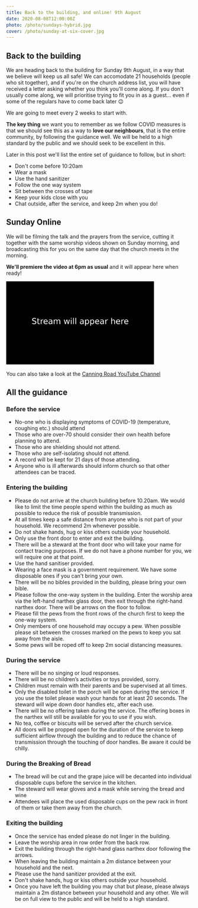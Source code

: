 ```yaml
---
title: Back to the building, and online! 9th August
date: 2020-08-08T12:00:00Z
photo: /photo/sundays-hybrid.jpg
cover: /photo/sunday-at-six-cover.jpg
---
```


## Back to the building

We are heading back to the building for Sunday 9th August, in a way that we believe will keep us all safe! We can accomodate 21 households (people who sit together), and if you're on the church address list, you will have received a letter asking whether you think you'll come along. If you don't usually come along, we will prioritise trying to fit you in as a guest... even if some of the regulars have to come back later 😉

We are going to meet every 2 weeks to start with.

**The key thing** we want you to remember as we follow COVID measures is that we should see this as a way to **love our neighbours**, that is the entire community, by following the guidance well. We will be held to a high standard by the public and we should seek to be excellent in this.

Later in this post we'll list the entire set of guidance to follow, but in short:

 + Don't come before 10:20am
 + Wear a mask
 + Use the hand sanitizer
 + Follow the one way system
 + Sit between the crosses of tape
 + Keep your kids close with you
 + Chat outside, after the service, and keep 2m when you do!

## Sunday Online

We will be filming the talk and the prayers from the service, cutting it together with the same worship videos shown on Sunday morning, and broadcasting this for you on the same day that the church meets in the morning.

**We'll premiere the video at 6pm as usual** and it will appear here when ready!

<div class="center" style="width:400px; max-width:100%">
	<img
		class="fn w-100 pa0"
		src="/photo/stream-later.png"
		alt="The stream will begin later" />
</div>

You can also take a look at the [Canning Road YouTube Channel](
https://www.youtube.com/channel/UCLlyMMvV26OndAy_ep7gv4A)


## All the guidance

### Before the service
 + No-one who is displaying symptoms of COVID-19 (temperature, coughing etc.) should attend
 + Those who are over-70 should consider their own health before planning to attend.
 + Those who are shielding should not attend.
 + Those who are self-isolating should not attend.
 + A record will be kept for 21 days of those attending.
 + Anyone who is ill afterwards should inform church so that other attendees can be traced.

### Entering the building
 + Please do not arrive at the church building before 10.20am. We would like to limit the time people spend within the building as much as possible to reduce the risk of possible transmission.
 + At all times keep a safe distance from anyone who is not part of your household. We recommend 2m whenever possible.
 + Do not shake hands, hug or kiss others outside your household.
 + Only use the front door to enter and exit the building.
 + There will be a steward at the front door who will take your name for contact tracing purposes. If we do not have a phone number for you, we will require one at that point.
 + Use the hand sanitiser provided.
 + Wearing a face mask is a government requirement. We have some disposable ones if you can't bring your own.
 + There will be no bibles provided in the building, please bring your own bible.
 + Please follow the one-way system in the building. Enter the worship area via the left-hand narthex glass door, then exit through the right-hand narthex door. There will be arrows on the floor to follow.
 + Please fill the pews from the front rows of the church first to keep the one-way system.
 + Only members of one household may occupy a pew. When possible please sit between the crosses marked on the pews to keep you sat away from the aisle.
 + Some pews will be roped off to keep 2m social distancing measures.

### During the service
 + There will be no singing or loud responses.
 + There will be no children’s activities or toys provided, sorry.
 + Children must remain with their parents and be supervised at all times.
 + Only the disabled toilet in the porch will be open during the service. If you use the toilet please wash your hands for at least 20 seconds. The steward will wipe down door handles etc, after each use.
 + There will be no offering taken during the service. The offering boxes in the narthex will still be available for you to use if you wish.
 + No tea, coffee or biscuits will be served after the church service.
 + All doors will be propped open for the duration of the service to keep sufficient airflow through the building and to reduce the chance of transmission through the touching of door handles. Be aware it could be chilly.

### During the Breaking of Bread
 + The bread will be cut and the grape juice will be decanted into individual disposable cups before the service in the kitchen.
 + The steward will wear gloves and a mask while serving the bread and wine
 + Attendees will place the used disposable cups on the pew rack in front of them or take them away from the church.

### Exiting the building
 + Once the service has ended please do not linger in the building.
 + Leave the worship area in row order from the back row.
 + Exit the building through the right-hand glass narthex door following the arrows.
 + When leaving the building maintain a 2m distance between your household and the next.
 + Please use the hand sanitizer provided at the exit.
 + Don't shake hands, hug or kiss others outside your household.
 + Once you have left the building you may chat but please, please always maintain a 2m distance between your household and any other. We will be on full view to the public and will be held to a high standard.
